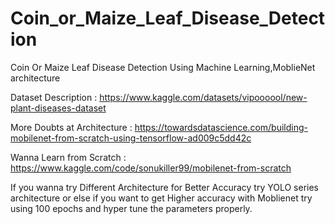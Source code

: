 # Coin_or_Maize_Leaf_Disease_Detection
Coin Or Maize Leaf Disease Detection Using Machine Learning,MoblieNet architecture


Dataset Description : https://www.kaggle.com/datasets/vipoooool/new-plant-diseases-dataset

More Doubts at Architecture : https://towardsdatascience.com/building-mobilenet-from-scratch-using-tensorflow-ad009c5dd42c

Wanna Learn from Scratch : https://www.kaggle.com/code/sonukiller99/mobilenet-from-scratch

If you wanna try Different Architecture for Better Accuracy try YOLO series architecture or else if you want to get Higher accuracy with Moblienet try using 100 epochs and hyper tune the parameters properly. 
